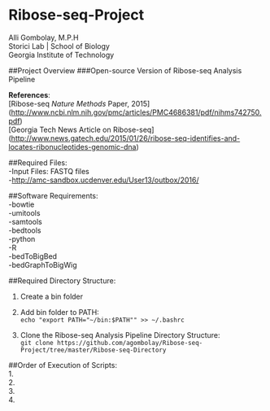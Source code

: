 # Ribose-seq-Project
Alli Gombolay, M.P.H  
Storici Lab | School of Biology  
Georgia Institute of Technology  

##Project Overview
###Open-source Version of Ribose-seq Analysis Pipeline  

**References**:  
[Ribose-seq *Nature Methods* Paper, 2015]
(http://www.ncbi.nlm.nih.gov/pmc/articles/PMC4686381/pdf/nihms742750.pdf)  
[Georgia Tech News Article on Ribose-seq]
(http://www.news.gatech.edu/2015/01/26/ribose-seq-identifies-and-locates-ribonucleotides-genomic-dna)

##Required Files:  
-Input Files: FASTQ files  
-http://amc-sandbox.ucdenver.edu/User13/outbox/2016/  

##Software Requirements:  
-bowtie  
-umitools  
-samtools  
-bedtools  
-python  
-R  
-bedToBigBed  
-bedGraphToBigWig  

##Required Directory Structure:  
1. Create a bin folder  

2. Add bin folder to PATH:  
```echo "export PATH="~/bin:$PATH"" >> ~/.bashrc```  

3. Clone the Ribose-seq Analysis Pipeline Directory Structure:  
```git clone https://github.com/agombolay/Ribose-seq-Project/tree/master/Ribose-seq-Directory```  

##Order of Execution of Scripts:  
1.  
2.  
3.  
4.  

